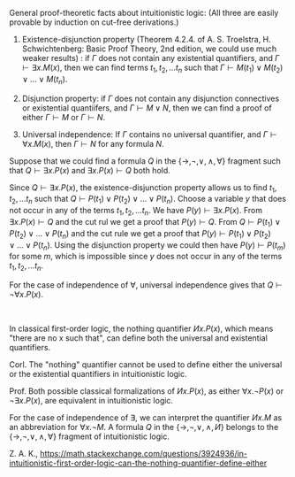 
General proof-theoretic facts about intuitionistic logic: 
(All three are easily provable by induction on cut-free derivations.)

1. Existence-disjunction property 
(Theorem 4.2.4. of A. S. Troelstra, H. Schwichtenberg: Basic Proof Theory, 2nd edition, we could use much weaker results)
: if $\Gamma$  does not contain any existential quantifiers, and $\Gamma \vdash \exists x. M(x)$, then we can find terms $t_1,t_2,\dots t_n$ such that $\Gamma \vdash M(t_1) \vee M(t_2) \vee \dots \vee M(t_n)$.

2. Disjunction property: if $\Gamma$ does not contain any disjunction connectives or existential quantiifers, and $\Gamma \vdash M \vee N$, then we can find a proof of either $\Gamma \vdash M$ or $\Gamma \vdash N$.
3. Universal independence: If $\Gamma$  contains no universal quantifier, and $\Gamma \vdash \forall x. M(x)$, then $\Gamma \vdash N$ for any formula $N$.

Suppose that we could find a formula  $Q$  in the $\{\rightarrow, \neg, \vee, \wedge, \forall \}$ fragment such that $Q \vdash \exists x. P(x)$ and $\exists x. P(x) \vdash Q$ both hold.

Since $Q \vdash \exists x. P(x)$, the existence-disjunction property allows us to find $t_1,t_2,\dots t_n$ such that $Q \vdash P(t_1) \vee P(t_2) \vee \dots \vee P(t_n)$. Choose a variable $y$  that does not occur in any of the terms $t_1,t_2,\dots t_n$. We have $P(y) \vdash \exists x. P(x)$. From $\exists x. P(x) \vdash Q$ and the cut rul we get a proof that $P(y) \vdash Q$. From  $Q \vdash P(t_1) \vee P(t_2) \vee \dots \vee P(t_n)$ and the cut rule we get a proof that $P(y) \vdash P(t_1) \vee P(t_2) \vee \dots \vee P(t_n)$. Using the disjunction property we could then have $P(y) \vdash P(t_m)$ for some $m$, which is impossible since $y$ does not occur in any of the terms $t_1,t_2,\dots t_n$.

For the case of independence of $\forall$, universal independence gives that $Q\vdash\lnot\forall x.P(x)$.

<br/>

In classical first-order logic, the nothing quantifier $Иx.P(x)$, which means "there are no x such that", can define both the universal and existential quantifiers. 

Corl. The "nothing" quantifier cannot be used to define either the universal or the existential quantifiers in intuitionistic logic.

Prof. Both possible classical formalizations of $Иx.P(x)$, as either $\forall x. \neg P(x)$ or $\lnot \exists x.P(x)$, are equivalent in intuitionistic logic.

For the case of independence of $\exists$, we can interpret the quantifier $Иx.M$ as an abbreviation for $\forall x.\lnot M$.  A formula $Q$ in the $\{\rightarrow, \neg, \vee, \wedge, И \}$ belongs to the $\{\rightarrow, \neg, \vee, \wedge, \forall \}$ fragment of intuitionistic logic.

Z. A. K., https://math.stackexchange.com/questions/3924936/in-intuitionistic-first-order-logic-can-the-nothing-quantifier-define-either
